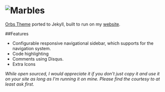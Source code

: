 # ![Marbles](https://cloud.githubusercontent.com/assets/544444/7550041/4b4e508c-f652-11e4-8fdf-e872ce345198.png)
[Orbs Theme](//github.com/StevenThuriot/Orbs/) ported to Jekyll, built to run on my [website](http://steven.thuriot.be/).

##Features
* Configurable responsive navigational sidebar, which supports for the navigation system.
* Code highlighting
* Comments using Disqus.
* Extra Icons


_While open sourced, I would appreciate it if you don't just copy it and use it on your site as long as I'm running it on mine. Please find the courtesy to at least ask first._
